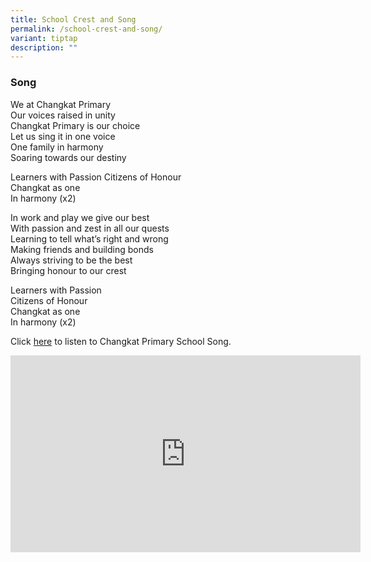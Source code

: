 ```yaml
---
title: School Crest and Song
permalink: /school-crest-and-song/
variant: tiptap
description: ""
---
```

<h3>Song</h3>
<p>We at Changkat Primary
<br>Our voices raised in unity
<br>Changkat Primary is our choice
<br>Let us sing it in one voice
<br>One family in harmony
<br>Soaring towards our destiny</p>
<p>Learners with Passion Citizens of Honour
<br>Changkat as one
<br>In harmony (x2)</p>
<p>In work and play we give our best
<br>With passion and zest in all our quests
<br>Learning to tell what’s right and wrong
<br>Making friends and building bonds
<br>Always striving to be the best
<br>Bringing honour to our crest</p>
<p>Learners with Passion
<br>Citizens of Honour
<br>Changkat as one
<br>In harmony (x2)</p>
<p>Click <a href="https://www.youtube.com/embed/c89R2ber_g0" rel="noopener noreferrer nofollow" target="_blank">here</a> to
listen to Changkat Primary School Song.</p>
<div class="iframe-wrapper">
<iframe height="315" width="560" allowfullscreen="true" frameborder="0" src="https://www.youtube.com/embed/c89R2ber_g0"></iframe>
</div>
<p></p>